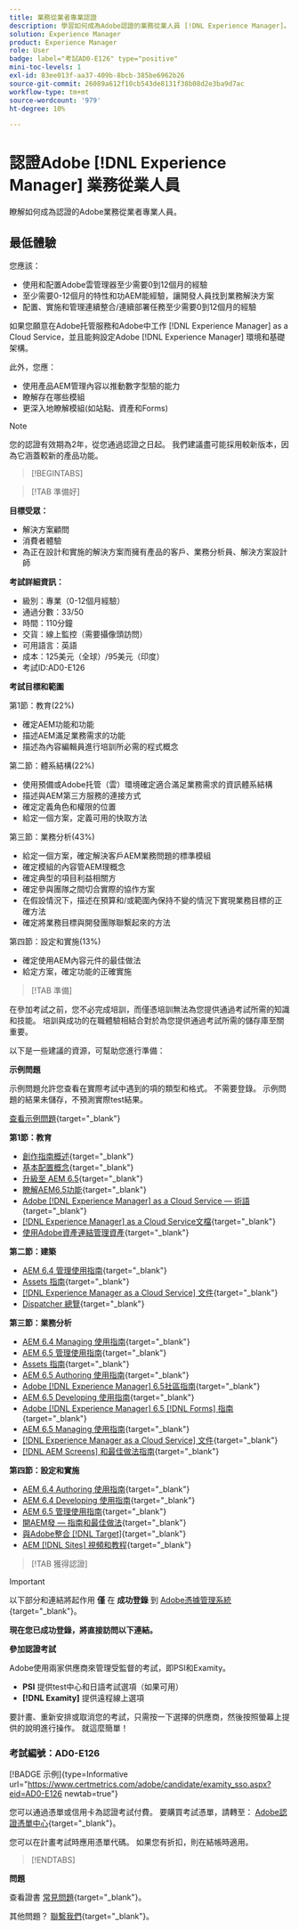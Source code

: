 ```yaml
---
title: 業務從業者專業認證
description: 學習如何成為Adobe認證的業務從業人員 [!DNL Experience Manager]。
solution: Experience Manager
product: Experience Manager
role: User
badge: label="考試AD0-E126" type="positive"
mini-toc-levels: 1
exl-id: 83ee013f-aa37-409b-8bcb-385be6962b26
source-git-commit: 26089a612f10cb543de8131f38b08d2e3ba9d7ac
workflow-type: tm+mt
source-wordcount: '979'
ht-degree: 10%

---
```


# 認證Adobe [!DNL Experience Manager] 業務從業人員

瞭解如何成為認證的Adobe業務從業者專業人員。

## 最低體驗

您應該：

* 使用和配置Adobe雲管理器至少需要0到12個月的經驗
* 至少需要0-12個月的特性和功AEM能經驗，讓開發人員找到業務解決方案
* 配置、實施和管理連續整合/連續部署任務至少需要0到12個月的經驗

如果您願意在Adobe托管服務和Adobe中工作 [!DNL Experience Manager] as a Cloud Service，並且能夠設定Adobe [!DNL Experience Manager] 環境和基礎架構。

此外，您應：

* 使用產品AEM管理內容以推動數字型驗的能力
* 瞭解存在哪些模組
* 更深入地瞭解模組(如站點、資產和Forms)

>[!NOTE]
>
>您的認證有效期為2年，從您通過認證之日起。 我們建議盡可能採用較新版本，因為它涵蓋較新的產品功能。

>[!BEGINTABS]

>[!TAB 準備好]

**目標受眾：**

* 解決方案顧問
* 消費者體驗
* 為正在設計和實施的解決方案而擁有產品的客戶、業務分析員、解決方案設計師

**考試詳細資訊：**

* 級別：專業（0-12個月經驗）
* 通過分數：33/50
* 時間：110分鐘
* 交貨：線上監控（需要攝像頭訪問）
* 可用語言：英語
* 成本：125美元（全球）/95美元（印度）
* 考試ID:AD0-E126

**考試目標和範圍**

第1節：教育(22%)

* 確定AEM功能和功能
* 描述AEM滿足業務需求的功能
* 描述為內容編輯員進行培訓所必需的程式概念

第二節：體系結構(22%)

* 使用預備或Adobe托管（雲）環境確定適合滿足業務需求的資訊體系結構
* 描述與AEM第三方服務的連接方式
* 確定定義角色和權限的位置
* 給定一個方案，定義可用的快取方法

第三節：業務分析(43%)

* 給定一個方案，確定解決客戶AEM業務問題的標準模組
* 確定模組的內容管AEM理概念
* 確定典型的項目利益相關方
* 確定參與團隊之間切合實際的協作方案
* 在假設情況下，描述在預算和/或範圍內保持不變的情況下實現業務目標的正確方法
* 確定將業務目標與開發團隊聯繫起來的方法

第四節：設定和實施(13%)

* 確定使用AEM內容元件的最佳做法
* 給定方案，確定功能的正確實施

>[!TAB 準備]

在參加考試之前，您不必完成培訓，而僅憑培訓無法為您提供通過考試所需的知識和技能。 培訓與成功的在職體驗相結合對於為您提供通過考試所需的儲存庫至關重要。

以下是一些建議的資源，可幫助您進行準備：

**示例問題**

示例問題允許您查看在實際考試中遇到的項的類型和格式。 不需要登錄。 示例問題的結果未儲存，不預測實際test結果。

[查看示例問題](https://scorpion.caveon.com/launchpad/ad0-e126-adobe-experience-manager-business-practitioner-professional-copy-ddww4w){target="_blank"}

**第1節：教育**

* [創作指南概述](https://experienceleague.adobe.com/docs/experience-manager-65/authoring/home.html?lang=en){target="_blank"}
* [基本配置概念](https://experienceleague.adobe.com/docs/experience-manager-65/deploying/configuring/configuring.html?lang=en){target="_blank"}
* [升級至 AEM 6.5](https://experienceleague.adobe.com/docs/experience-manager-65/deploying/upgrading/upgrade.html?lang=en){target="_blank"}
* [瞭解AEM6.5功能](https://experienceleague.adobe.com/docs/experience-manager-65/user-guide/troubleshooting/learn.html?lang=en){target="_blank"}
* [Adobe [!DNL Experience Manager] as a Cloud Service — 術語](https://experienceleague.adobe.com/docs/experience-manager-cloud-service/overview/terminology.html?lang=en){target="_blank"}
* [[!DNL Experience Manager] as a Cloud Service文檔](https://experienceleague.adobe.com/docs/experience-manager-cloud-service/content/home.html?lang=zh-Hant){target="_blank"}
* [使用Adobe資產連結管理資產](https://helpx.adobe.com/tw/enterprise/using/manage-assets-using-adobe-asset-link.html){target="_blank"}

**第二節：建築**

* [AEM 6.4 管理使用指南](https://experienceleague.adobe.com/docs/experience-manager-64/administering/home.html?lang=en){target="_blank"}
* [Assets 指南](https://experienceleague.adobe.com/docs/experience-manager-64/assets/home.html?lang=en){target="_blank"}
* [[!DNL Experience Manager as a Cloud Service] 文件](https://experienceleague.adobe.com/docs/experience-manager-cloud-service/content/home.html?lang=zh-Hant){target="_blank"}
* [Dispatcher 總覽](https://experienceleague.adobe.com/docs/experience-manager-dispatcher/using/dispatcher.html?lang=en){target="_blank"}

**第三節：業務分析**

* [AEM 6.4 Managing 使用指南](https://experienceleague.adobe.com/docs/experience-manager-64/managing/home.html?lang=en){target="_blank"}
* [AEM 6.5 管理使用指南](https://experienceleague.adobe.com/docs/experience-manager-65/administering/home.html?lang=en){target="_blank"}
* [Assets 指南](https://experienceleague.adobe.com/docs/experience-manager-64/assets/home.html?lang=en){target="_blank"}
* [AEM 6.5 Authoring 使用指南](https://experienceleague.adobe.com/docs/experience-manager-65/authoring/home.html?lang=en){target="_blank"}
* [Adobe [!DNL Experience Manager] 6.5社區指南](https://experienceleague.adobe.com/docs/experience-manager-65/communities/home.html?lang=en){target="_blank"}
* [AEM 6.5 Developing 使用指南](https://experienceleague.adobe.com/docs/experience-manager-65/developing/home.html?lang=en){target="_blank"}
* [Adobe [!DNL Experience Manager] 6.5 [!DNL Forms] 指南](https://experienceleague.adobe.com/docs/experience-manager-65/forms/home.html?lang=en){target="_blank"}
* [AEM 6.5 Managing 使用指南](https://experienceleague.adobe.com/docs/experience-manager-65/managing/home.html?lang=en){target="_blank"}
* [[!DNL Experience Manager as a Cloud Service] 文件](https://experienceleague.adobe.com/docs/experience-manager-cloud-service/content/home.html?lang=zh-Hant){target="_blank"}
* [[!DNL AEM Screens] 和最佳做法指南](https://experienceleague.adobe.com/docs/experience-manager-screens/using/about-guide.html?lang=en){target="_blank"}

**第四節：設定和實施**

* [AEM 6.4 Authoring 使用指南](https://experienceleague.adobe.com/docs/experience-manager-64/authoring/home.html?lang=en){target="_blank"}
* [AEM 6.4 Developing 使用指南](https://experienceleague.adobe.com/docs/experience-manager-64/developing/home.html?lang=en){target="_blank"}
* [AEM 6.5 管理使用指南](https://experienceleague.adobe.com/docs/experience-manager-65/administering/home.html?lang=en){target="_blank"}
* [開AEM發 — 指南和最佳做法](https://experienceleague.adobe.com/docs/experience-manager-65/developing/introduction/dev-guidelines-bestpractices.html?lang=en){target="_blank"}
* [與Adobe整合 [!DNL Target]](https://experienceleague.adobe.com/docs/experience-manager-cloud-service/sites/integrations/integrating-adobe-target.html?lang=en){target="_blank"}
* [AEM [!DNL Sites] 視頻和教程](https://experienceleague.adobe.com/docs/experience-manager-learn/sites/overview.html?lang=en){target="_blank"}

>[!TAB 獲得認證]

>[!IMPORTANT]
>
>以下部分和連結將起作用 **僅**  在 **成功登錄** 到 [Adobe憑據管理系統](http://www.certmetrics.com/adobe){target="_blank"}。

**現在您已成功登錄，將直接訪問以下連結。**

**參加認證考試**

Adobe使用兩家供應商來管理受監督的考試，即PSI和Examity。

* **PSI** 提供test中心和日語考試選項（如果可用）
* **[!DNL Examity]** 提供遠程線上選項

要計畫、重新安排或取消您的考試，只需按一下選擇的供應商，然後按照螢幕上提供的說明進行操作。 就這麼簡單！

### 考試編號：AD0-E126

[!BADGE 示例]{type=Informative url="https://www.certmetrics.com/adobe/candidate/examity_sso.aspx?eid=AD0-E126 newtab=true"}

您可以通過憑單或信用卡為認證考試付費。 要購買考試憑單，請轉至： [Adobe認證憑單中心](https://market.xvoucher.com/adobe/global){target="_blank"}。

您可以在計畫考試時應用憑單代碼。 如果您有折扣，則在結帳時適用。

>[!ENDTABS]

**問題**

查看證書 [常見問題](https://experienceleague.adobe.com/docs/certification/certification/faq.html?lang=en){target="_blank"}。

其他問題？ [聯繫我們](mailto:certif@adobe.com){target="_blank"}。
